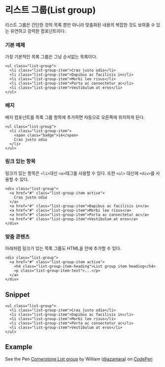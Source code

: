 <!--
{
    "id": 4218,
    "title": "리스트 그룹(List group)",
    "outline": "리스트 그룹은 간단한 것의 목록 뿐만 아니라 맞춤화된 내용의 복잡한 것도 보여줄 수 있는 유연하고 강력한 컴포넌트이다.",
    "tags": ["widget", "component"],
    "order": [4, 2, 18],
    "thumbnail": "4.2.18.list-group.png"
}
-->

# 리스트 그룹(List group)

리스트 그룹은 간단한 것의 목록 뿐만 아니라 맞춤화된 내용의 복잡한 것도 보여줄 수 있는 유연하고 강력한 컴포넌트이다.

### 기본 예제
가장 기본적인 목록 그룹은 그냥 순서없는 목록이다.

```
<ul class="list-group">
  <li class="list-group-item">Cras justo odio</li>
  <li class="list-group-item">Dapibus ac facilisis in</li>
  <li class="list-group-item">Morbi leo risus</li>
  <li class="list-group-item">Porta ac consectetur ac</li>
  <li class="list-group-item">Vestibulum at eros</li>
</ul>
```

### 배지
배지 컴포넌트를 목록 그룹 항목에 추가하면 자동으로 오른쪽에 위치하게 된다.

```
<ul class="list-group">
  <li class="list-group-item">
    <span class="badge">14</span>
    Cras justo odio
  </li>
</ul>
```

### 링크 있는 항목
링크가 있는 항목은 `<li>`대신 `<a>`태그를 사용할 수 있다. 또한 `<ul>` 대신에 `<div>`를 사용할 수 있다.

```
<div class="list-group">
  <a href="#" class="list-group-item active">
    Cras justo odio
  </a>
  <a href="#" class="list-group-item">Dapibus ac facilisis in</a>
  <a href="#" class="list-group-item">Morbi leo risus</a>
  <a href="#" class="list-group-item">Porta ac consectetur ac</a>
  <a href="#" class="list-group-item">Vestibulum at eros</a>
</div>
```

### 맞춤 콘텐츠
아래처럼 링크가 있는 목록 그룹도 HTML을 안에 추가할 수 있다.

```
<div class="list-group">
  <a href="#" class="list-group-item active">
    <h4 class="list-group-item-heading">List group item heading</h4>
    <p class="list-group-item-text">...</p>
  </a>
</div>
```

## Snippet
```
<ul class="list-group">
  <li class="list-group-item">Cras justo odio</li>
  <li class="list-group-item">Dapibus ac facilisis in</li>
  <li class="list-group-item">Morbi leo risus</li>
  <li class="list-group-item">Porta ac consectetur ac</li>
  <li class="list-group-item">Vestibulum at eros</li>
</ul>
```

## Example
<p data-height="284" data-theme-id="1127" data-slug-hash="HoBsC" data-user="azamara" data-default-tab="result" class='codepen'>See the Pen <a href='http://codepen.io/azamara/pen/HoBsC'>Cornerstone List group</a> by William (<a href='http://codepen.io/azamara'>@azamara</a>) on <a href='http://codepen.io'>CodePen</a></p>
<script async src="http://codepen.io/assets/embed/ei.js"></script>